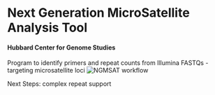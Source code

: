 # Next Generation MicroSatellite Analysis Tool
#### Hubbard Center for Genome Studies


Program to identify primers and repeat counts from Illumina FASTQs - targeting microsatellite loci
![NGMSAT workflow](https://github.com/Joseph7e/NGMSAT/static/NGMAT.png)

Next Steps: complex repeat support

